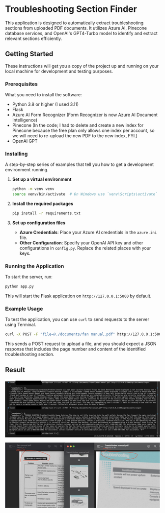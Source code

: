 
# Troubleshooting Section Finder

This application is designed to automatically extract troubleshooting sections from uploaded PDF documents. It utilizes Azure AI, Pinecone database services, and OpenAI's GPT4-Turbo model to identify and extract relevant sections efficiently.

## Getting Started

These instructions will get you a copy of the project up and running on your local machine for development and testing purposes.

### Prerequisites

What you need to install the software:

- Python 3.8 or higher (I used 3.11)
- Flask
- Azure AI Form Recognizer (Form Recognizer is now Azure AI Document Intelligence)
- Pinecone (In the code; I had to delete and create a new index for Pinecone because the free plan only allows one index per account, so we will need to re-upload the new PDF to the new index, FYI.)
- OpenAI GPT

### Installing

A step-by-step series of examples that tell you how to get a development environment running.

1. **Set up a virtual environment**

   ```bash
   python -m venv venv
   source venv/bin/activate  # On Windows use `venv\Scripts\activate`
   ```

2. **Install the required packages**

   ```bash
   pip install -r requirements.txt
   ```

3. **Set up configuration files**

   - **Azure Credentials**: Place your Azure AI credentials in the `azure.ini` file.
   - **Other Configuration**: Specify your OpenAI API key and other configurations in `config.py`. Replace the related places with your keys.


### Running the Application

To start the server, run:

```bash
python app.py
```

This will start the Flask application on `http://127.0.0.1:5000` by default.

### Example Usage

To test the application, you can use `curl` to send requests to the server using Terminal. 

```bash
curl -X POST -F "file=@./documents/fan manual.pdf" http://127.0.0.1:5000/api/documents/ingest
```

This sends a POST request to upload a file, and you should expect a JSON response that includes the page number and content of the identified troubleshooting section.


## Result

![screenshot of the result for both PDFs](./images/ss.png)

![screenshot of the troubleshooting section in the PDFs](./images/results_in_pdf.png)
